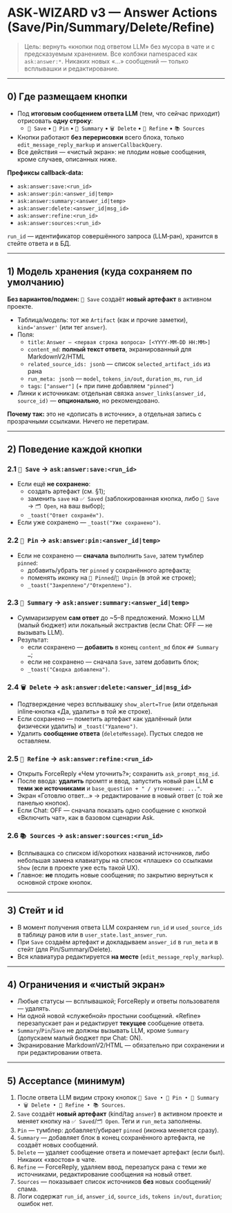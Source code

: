 
# ASK‑WIZARD v3 — Answer Actions (Save/Pin/Summary/Delete/Refine)

> Цель: вернуть «кнопки под ответом LLM» без мусора в чате и с предсказуемым хранением.
> Все колбэки namespaced как `ask:answer:*`. Никаких новых «…» сообщений — только всплывашки и редактирование.

---

## 0) Где размещаем кнопки
- Под **итоговым сообщением ответа LLM** (тем, что сейчас приходит) отрисовать **одну строку**:
  - `💾 Save` • `📌 Pin` • `🧾 Summary` • `🗑 Delete` • `🔁 Refine` • `📚 Sources`
- Кнопки работают **без перерисовки** всего блока, только `edit_message_reply_markup` и `answerCallbackQuery`.
- Все действия — «чистый экран»: не плодим новые сообщения, кроме случаев, описанных ниже.

**Префиксы callback-data:**
- `ask:answer:save:<run_id>`
- `ask:answer:pin:<answer_id|temp>`
- `ask:answer:summary:<answer_id|temp>`
- `ask:answer:delete:<answer_id|msg_id>`
- `ask:answer:refine:<run_id>`
- `ask:answer:sources:<run_id>`

`run_id` — идентификатор совершённого запроса (LLM‑ран), хранится в стейте ответа и в БД.

---

## 1) Модель хранения (куда сохраняем по умолчанию)

**Без вариантов/подмен:** `💾 Save` создаёт **новый артефакт** в активном проекте.

- Таблица/модель: тот же `Artifact` (как и прочие заметки), `kind='answer'` (или тег `answer`).
- Поля:
  - `title`: `Answer — <первая строка вопроса> [<YYYY-MM-DD HH:MM>]`
  - `content_md`: **полный текст ответа**, экранированный для MarkdownV2/HTML
  - `related_source_ids: jsonb` — список `selected_artifact_ids` из рана
  - `run_meta: jsonb` — `model`, `tokens_in/out`, `duration_ms`, `run_id`
  - `tags`: `["answer"]` (+ при пине добавляем `"pinned"`)
- Линки к источникам: отдельная связка `answer_links(answer_id, source_id)` — **опционально**, но рекомендовано.

**Почему так:** это не «дописать в источник», а отдельная запись с прозрачными ссылками. Ничего не перетирам.

---

## 2) Поведение каждой кнопки

### 2.1 `💾 Save` → `ask:answer:save:<run_id>`
- Если ещё **не сохранено**:
  - создать артефакт (см. §1);
  - заменить `save` на `✅ Saved` (заблокированная кнопка, либо `💾 Save` → `🗂 Open`, на ваш выбор);
  - `_toast("Ответ сохранён")`.
- Если уже сохранено — `_toast("Уже сохранено")`.

### 2.2 `📌 Pin` → `ask:answer:pin:<answer_id|temp>`
- Если не сохранено — **сначала** выполнить `Save`, затем тумблер `pinned`:
  - добавить/убрать тег `pinned` у сохранённого артефакта;
  - поменять иконку на `📌 Pinned`/`📍 Unpin` (в этой же строке);
  - `_toast("Закреплено"/"Откреплено")`.

### 2.3 `🧾 Summary` → `ask:answer:summary:<answer_id|temp>`
- Суммаризируем **сам ответ** до ~5–8 предложений. Можно LLM (малый бюджет) или локальный экстрактив (если Chat: OFF — не вызывать LLM).
- Результат:
  - если сохранено — **добавить** в конец `content_md` блок `## Summary
…`;
  - если не сохранено — сначала `Save`, затем добавить блок;
  - `_toast("Сводка добавлена")`.

### 2.4 `🗑 Delete` → `ask:answer:delete:<answer_id|msg_id>`
- Подтверждение через всплывашку `show_alert=True` (или отдельная inline‑кнопка «Да, удалить» в той же строке).
- Если сохранено — пометить артефакт как удалённый (или физически удалить) и `_toast("Удалено")`.
- Удалить **сообщение ответа** (`deleteMessage`). Пустых следов не оставляем.

### 2.5 `🔁 Refine` → `ask:answer:refine:<run_id>`
- Открыть ForceReply «Чем уточнить?»; сохранить `ask_prompt_msg_id`.
- После ввода: **удалить** промпт и ввод, запустить новый ран LLM **с теми же источниками** и `base_question + " / уточнение: ..."`.  
- Экран «Готовлю ответ…» → редактирование в новый ответ (с той же панелью кнопок).
- Если Chat: OFF — сначала показать одно сообщение с кнопкой «Включить чат», как в базовом сценарии Ask.

### 2.6 `📚 Sources` → `ask:answer:sources:<run_id>`
- Всплывашка со списком id/коротких названий источников, либо небольшая замена клавиатуры на список «плашек» со ссылками `Show` (если в проекте уже есть такой UX).
- Главное: **не** плодить новые сообщения; по закрытию вернуться к основной строке кнопок.

---

## 3) Стейт и id
- В момент получения ответа LLM сохраняем `run_id` и `used_source_ids` в таблицу ранов или в `user_state.last_answer_run`.
- При `Save` создаём артефакт и докладываем `answer_id` в `run_meta` и в стейт (для Pin/Summary/Delete).
- Вся клавиатура редактируется **на месте** (`edit_message_reply_markup`).

---

## 4) Ограничения и «чистый экран»
- Любые статусы — всплывашкой; ForceReply и ответы пользователя — удалять.
- Ни одной новой «служебной» простыни сообщений. «Refine» перезапускает ран и редактирует **текущее** сообщение ответа.
- `Summary`/`Pin`/`Save` не должны вызывать LLM, кроме `Summary` (допускаем малый бюджет при Chat: ON).
- Экранирование MarkdownV2/HTML — обязательно при сохранении и при редактировании ответа.

---

## 5) Acceptance (минимум)
1) После ответа LLM видим строку кнопок `💾 Save • 📌 Pin • 🧾 Summary • 🗑 Delete • 🔁 Refine • 📚 Sources`.
2) `Save` создаёт **новый артефакт** (kind/tag `answer`) в активном проекте и меняет кнопку на `✅ Saved`/`🗂 Open`. Теги и `run_meta` заполнены. 
3) `Pin` — тумблер: добавляет/убирает `pinned` (иконка меняется сразу).
4) `Summary` — добавляет блок в конец сохранённого артефакта, не создаёт новых сообщений.
5) `Delete` — удаляет сообщение ответа и помечает артефакт (если был). Никаких «хвостов» в чате.
6) `Refine` — ForceReply, удаляем ввод, перезапуск рана с теми же источниками, редактирование сообщения на новый ответ.
7) `Sources` — показывает список источников **без** новых сообщений/спама.
8) Логи содержат `run_id`, `answer_id`, `source_ids`, `tokens in/out`, `duration`; ошибок нет.
